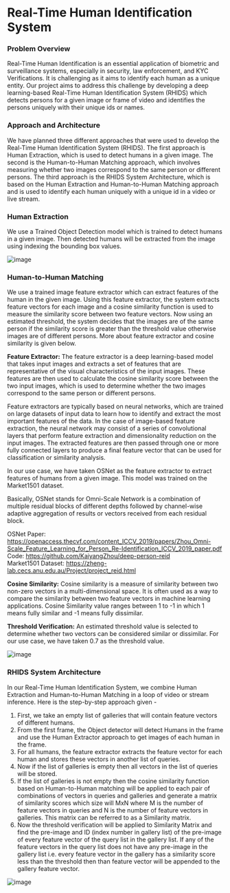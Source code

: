# Real-Time Human Identification System



### Problem Overview
 Real-Time Human Identification is an essential application of biometric and surveillance systems, especially in security, law enforcement, and KYC Verifications. It is challenging as it aims to identify each human as a unique entity. Our project aims to address this challenge by developing a deep learning-based Real-Time Human Identification System (RHIDS) which detects persons for a given image or frame of video and identifies the persons uniquely with their unique ids or names. 



### Approach and Architecture
We have planned three different approaches that were used to develop the Real-Time Human Identification System (RHIDS). The first approach is Human Extraction, which is used to detect humans in a given image. The second is the Human-to-Human Matching approach, which involves measuring whether two images correspond to the same person or different persons. The third approach is the RHIDS System Architecture, which is based on the Human Extraction and Human-to-Human Matching approach and is used to identify each human uniquely with a unique id in a video or live stream.















### Human Extraction
We use a Trained Object Detection model which is trained to detect humans in a given image. Then detected humans will be extracted from the image using indexing the bounding box values.

![image](https://user-images.githubusercontent.com/83460431/224514284-d3665b57-d86d-4e87-b12e-61c0d68544fb.png)


### Human-to-Human Matching
We use a trained image feature extractor which can extract features of the human in the given image. Using this feature extractor, the system extracts feature vectors for each image and a cosine similarity function is used to measure the similarity score between two feature vectors. Now using an estimated threshold, the system decides that the images are of the same person if the similarity score is greater than the threshold value otherwise images are of different persons. More about feature extractor and cosine similarity is given below.




**Feature Extractor:** The feature extractor is a deep learning-based model that takes input images and extracts a set of features that are representative of the visual characteristics of the input images. These features are then used to calculate the cosine similarity score between the two input images, which is used to determine whether the two images correspond to the same person or different persons.

Feature extractors are typically based on neural networks, which are trained on large datasets of input data to learn how to identify and extract the most important features of the data. In the case of image-based feature extraction, the neural network may consist of a series of convolutional layers that perform feature extraction and dimensionality reduction on the input images. The extracted features are then passed through one or more fully connected layers to produce a final feature vector that can be used for classification or similarity analysis.

In our use case, we have taken OSNet as the feature extractor to extract features of humans from a given image. This model was trained on the Market1501 dataset. 


Basically, OSNet stands for Omni-Scale Network is a combination of multiple residual blocks of different depths followed by channel-wise adaptive aggregation of results or vectors received from each residual block. 



OSNet Paper: https://openaccess.thecvf.com/content_ICCV_2019/papers/Zhou_Omni-Scale_Feature_Learning_for_Person_Re-Identification_ICCV_2019_paper.pdf <br>
Code: https://github.com/KaiyangZhou/deep-person-reid <br>
Market1501 Dataset: https://zheng-lab.cecs.anu.edu.au/Project/project_reid.html 


**Cosine Similarity:** Cosine similarity is a measure of similarity between two non-zero vectors in a multi-dimensional space. It is often used as a way to compare the similarity between two feature vectors in machine learning applications. Cosine Similarity value ranges between 1 to -1 in which 1 means fully similar and -1 means fully dissimilar. 

**Threshold Verification:** An estimated threshold value is selected to determine whether two vectors can be considered similar or dissimilar. For our use case, we have taken 0.7 as the threshold value.


![image](https://user-images.githubusercontent.com/83460431/224514232-1a41ef1d-a78b-4679-a3f3-e44d089be1c9.png)








### RHIDS System Architecture
In our Real-Time Human Identification System, we combine Human Extraction and Human-to-Human Matching in a loop of video or stream inference. Here is the step-by-step approach given - 

1) First, we take an empty list of galleries that will contain feature vectors of different humans. 
2) From the first frame, the Object detector will detect Humans in the frame and use the Human Extractor approach to get images of each human in the frame.  
3) For all humans, the feature extractor extracts the feature vector for each human and stores these vectors in another list of queries. 
4) Now if the list of galleries is empty then all vectors in the list of queries will be stored. 
5) If the list of galleries is not empty then the cosine similarity function based on Human-to-Human matching will be applied to each pair of combinations of vectors in queries and galleries and generate a matrix of similarity scores which size will MxN where M is the number of feature vectors in queries and N is the number of feature vectors in galleries. This matrix can be referred to as a Similarity matrix.
6) Now the threshold verification will be applied to Similarity Matrix and find the pre-image and ID (index number in gallery list) of the pre-image of every feature vector of the query list in the gallery list. If any of the feature vectors in the query list does not have any pre-image in the gallery list i.e. every feature vector in the gallery has a similarity score less than the threshold then than feature vector will be appended to the gallery feature vector. 


![image](https://user-images.githubusercontent.com/83460431/224514240-50b82c73-0c16-4332-a9e0-dd64b8d89648.png)








